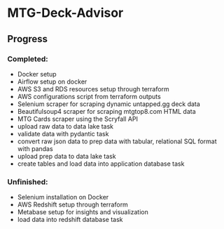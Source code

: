 # MTG-Deck-Advisor

## Progress

### Completed:
- Docker setup
- Airflow setup on docker
- AWS S3 and RDS resources setup through terraform
- AWS configurations script from terraform outputs
- Selenium scraper for scraping dynamic untapped.gg deck data
- Beautifulsoup4 scraper for scraping mtgtop8.com HTML data
- MTG Cards scraper using the Scryfall API
- upload raw data to data lake task
- validate data with pydantic task
- convert raw json data to prep data with tabular, relational SQL format with pandas
- upload prep data to data lake task
- create tables and load data into application database task

### Unfinished:
- Selenium installation on Docker
- AWS Redshift setup through terraform
- Metabase setup for insights and visualization
- load data into redshift database task

